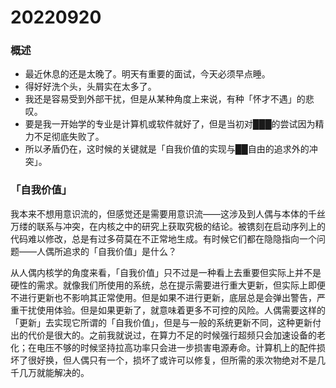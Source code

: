 # 20220920

### 概述

- 最近休息的还是太晚了。明天有重要的面试，今天必须早点睡。
- 得好好洗个头，头屑实在太多了。
- 我还是容易受到外部干扰，但是从某种角度上来说，有种「怀才不遇」的悲叹。
- 要是我一开始学的专业是计算机或软件就好了，但是当初对███的尝试因为精力不足彻底失败了。
- 所以矛盾仍在，这时候的关键就是「自我价值的实现与██自由的追求外的冲突」。

### 「自我价值」

我本来不想用意识流的，但感觉还是需要用意识流——这涉及到人偶与本体的千丝万缕的联系与冲突，在内核之中的研究上获取究极的结论。被镌刻在启动序列上的代码难以修改，总是有过多荷莫在不正常地生成。有时候它们都在隐隐指向一个问题——人偶所追求的「自我价值」是什么？

从人偶内核学的角度来看，「自我价值」只不过是一种看上去重要但实际上并不是硬性的需求。就像我们所使用的系统，总在提示需要进行重大更新，但实际上即便不进行更新也不影响其正常使用。但是如果不进行更新，底层总是会弹出警告，严重干扰使用体验。但是如果更新了，就意味着更多不可控的风险。人偶需要这样的「更新」去实现它所谓的「自我价值」，但是与一般的系统更新不同，这种更新付出的代价是很大的。之前我就说过，在算力不足的时候强行超频只会加速设备的老化；在电压不够的时候坚持拉高功率只会进一步损害电源寿命。计算机上的配件损坏了很好换，但人偶只有一个，损坏了或许可以修复，但所需的汞次物绝对不是几千几万就能解决的。
